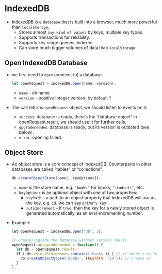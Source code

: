 # IndexedDB

- IndexedDB is a `database` that is built into a browser, much more powerful than `localStorage`.
  - Stores almost `any kind of values` by keys, multiple key types.
  - Supports transactions for reliability.
  - Supports key range queries, indexes.
  - Can store much bigger volumes of data than `localStorage`.

## Open IndexedDB Database

- we first need to `open` (connect to) a database.

  ```js
  let openRequest = indexedDB.open(name, version);
  ```

  - `name` - db name
  - `version` - positive integer version, by default 1

- The call returns `openRequest` object, we should listen to events on it:

  - `success`: database is ready, there’s the “database object” in openRequest.result, we should use it for further calls.
  - `upgradeneeded`: database is ready, but its version is outdated (see below).
  - `error`: opening failed.

## Object Store

- An object store is a core concept of IndexedDB. Counterparts in other databases are called “tables” or “collections”.

  ```js
  db.createObjectStore(name[, keyOptions]);
  ```
    - `name` is the store name, e.g. `"books"` for books, `"students"`, etc.
    - `keyOptions` is an optional object with one of two properties:
      - `keyPath` – a path to an object property that IndexedDB will use as the key, e.g. `id`. we can say `primary key`.
      - `autoIncrement` – if `true`, then the key for a newly stored object is generated automatically, as an ever-incrementing number.
    
- Example:
    ```js
    let openRequest = indexedDB.open("db", 2);

    // create/upgrade the database without version checks
    openRequest.onupgradeneeded = function() {
      let db = openRequest.result;
      if (!db.objectStoreNames.contains('books')) { // if there's no "books" store
        db.createObjectStore('books', {keyPath: 'id'}); // create it
      }
    };
    ```